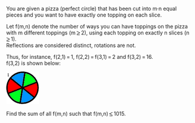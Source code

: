   <p>You are given a pizza (perfect circle) that has been cut into m&middot;n equal pieces and you want to have exactly one topping on each slice.</p>    <p>Let f(m,n) denote the number of ways you can have toppings on the pizza with m different toppings (m&thinsp;<img src='images/symbol_ge.gif' width='10' height='12' alt='&ge;' border='0' style='vertical-align:middle;' />&thinsp;2), using each topping on exactly n slices (n&thinsp;<img src='images/symbol_ge.gif' width='10' height='12' alt='&ge;' border='0' style='vertical-align:middle;' />&thinsp;1). <br />Reflections are considered distinct, rotations are not. </p>    <p>Thus, for instance, f(2,1)&thinsp;=&thinsp;1, f(2,2)&thinsp;=&thinsp;f(3,1)&thinsp;=&thinsp;2 and f(3,2)&thinsp;=&thinsp;16. <br />f(3,2) is shown below:</p>    <img src="project/images/p_281_pizza.gif" />    <p>Find the sum of all f(m,n) such that f(m,n)&thinsp;<img src='images/symbol_le.gif' width='10' height='12' alt='&le;' border='0' style='vertical-align:middle;' />&thinsp;1015.</p>  